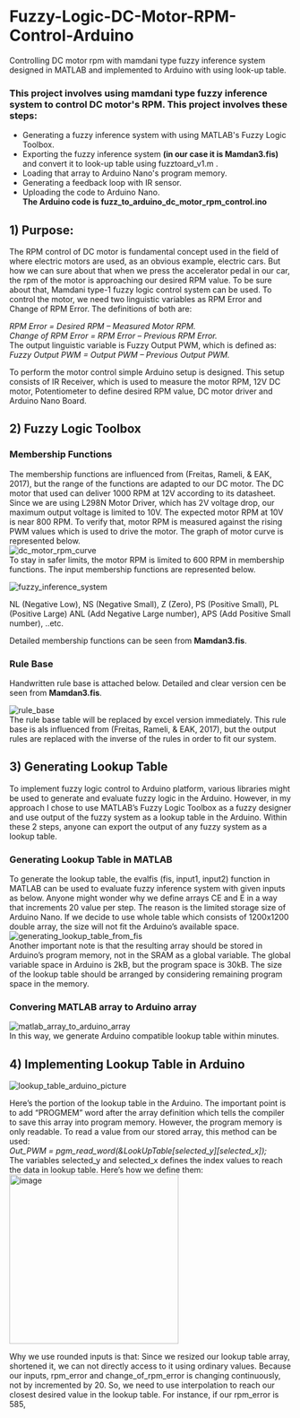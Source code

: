 # Fuzzy-Logic-DC-Motor-RPM-Control-Arduino
Controlling DC motor rpm with mamdani type fuzzy inference system designed in MATLAB and implemented to Arduino with using look-up table. 

### This project involves using mamdani type fuzzy inference system to control DC motor's RPM. This project involves these steps:
- Generating a fuzzy inference system  with using MATLAB's Fuzzy Logic Toolbox.  
- Exporting the fuzzy inference system **(in our case it is Mamdan3.fis)** and convert it to look-up table using fuzztoard_v1.m .  
- Loading that array to Arduino Nano's program memory.   
- Generating a feedback loop with IR sensor.   
- Uploading the code to Arduino Nano.   
**The Arduino code is fuzz_to_arduino_dc_motor_rpm_control.ino**  

## 1) Purpose: 
The RPM control of DC motor is fundamental concept used in the field of where electric 
motors are used, as an obvious example, electric cars. But how we can sure about that when we 
press the accelerator pedal in our car, the rpm of the motor is approaching our desired RPM 
value. To be sure about that, Mamdani type-1 fuzzy logic control system can be used. To control 
the motor, we need two linguistic variables as RPM Error and Change of RPM Error. The 
definitions of both are:   

*RPM Error = Desired RPM – Measured Motor RPM.*   
*Change of RPM Error = RPM Error – Previous RPM Error.*   
The output linguistic variable is Fuzzy Output PWM, which is defined as:   
*Fuzzy Output PWM = Output PWM – Previous Output PWM.*   

To perform the motor control simple Arduino setup is designed. This setup consists of 
IR Receiver, which is used to measure the motor RPM, 12V DC motor, Potentiometer to 
define desired RPM value, DC motor driver and Arduino Nano Board.   
## 2) Fuzzy Logic Toolbox  
### Membership Functions  
The membership functions are influenced from (Freitas, Rameli, & EAK, 2017), but the range of the functions are adapted to our DC motor. The DC motor that used can deliver 1000 RPM at 12V according to its datasheet. Since we are using L298N Motor Driver, which has 2V voltage drop, our maximum output voltage is limited to 10V. The expected motor RPM at 10V is near 800 RPM. To verify that, motor RPM is measured against the rising PWM values which is used to drive the motor. The graph of motor curve is represented below.  
![dc_motor_rpm_curve](https://github.com/user-attachments/assets/745c4c0c-b8f3-4b9c-9e21-5d5282885a9b)  
To stay in safer limits, the motor RPM is limited to 600 RPM in membership functions. The input membership functions are represented below.  

![fuzzy_inference_system](https://github.com/user-attachments/assets/416f2661-b2e0-465e-8298-496cb9a53bcb)  

NL (Negative Low), NS (Negative Small), Z (Zero), PS (Positive Small), PL (Positive Large) ANL (Add Negative Large number), APS (Add Positive Small number),  ..etc.  

Detailed membership functions can be seen from **Mamdan3.fis**.  
### Rule Base  
Handwritten rule base is attached below. Detailed and clear version cen be seen from **Mamdan3.fis**.  

![rule_base](https://github.com/user-attachments/assets/fcb73b08-e293-4508-acd0-22354664241f)  
The rule base table will be replaced by excel version immediately. This rule base is als influenced from (Freitas, Rameli, & EAK, 2017), but the output rules are replaced with the inverse of the rules in order to fit our system.  

## 3) Generating Lookup Table  

To implement fuzzy logic control to Arduino platform, various libraries might be used to generate and evaluate fuzzy logic in the Arduino. However, in my approach I chose to use MATLAB’s Fuzzy Logic Toolbox as a fuzzy designer and use output of the fuzzy system as a lookup table in the Arduino. Within these 2 steps, anyone can export the output of any fuzzy system as a lookup table.  
### Generating Lookup Table in MATLAB  
To generate the lookup table, the evalfis (fis, input1, input2) function in MATLAB can be used to evaluate fuzzy inference system with given inputs as below. Anyone might wonder why we define arrays CE and E in a way that increments 20 value per step. The reason is the limited storage size of Arduino Nano. If we decide to use whole table which consists of 1200x1200 double array, the size will not fit the Arduino’s available space.  
![generating_lookup_table_from_fis](https://github.com/user-attachments/assets/2bdabbfc-d81c-4f5d-b571-1f9387d0f2f4)  
Another important note is that the resulting array should be stored in Arduino’s program memory, not in the SRAM as a global variable. The global variable space in Arduino is 2kB, but the program space is 30kB. The size of the lookup table should be arranged by considering remaining program space in the memory.  
### Convering MATLAB array to Arduino array    
![matlab_array_to_arduino_array](https://github.com/user-attachments/assets/3d65a5bf-4844-42f1-a2d6-acccf7aaf2ea)  
In this way, we generate Arduino compatible lookup table within minutes.  

## 4) Implementing Lookup Table in Arduino  
![lookup_table_arduino_picture](https://github.com/user-attachments/assets/1943f40c-449c-4245-adfd-647c271344b5)  

Here’s the portion of the lookup table in the Arduino. The important point is to add “PROGMEM” 
word after the array definition which tells the compiler to save this array into program memory. 
However, the program memory is only readable. To read a value from our stored array, this method 
can be used:  
*Out_PWM = pgm_read_word(&LookUpTable[selected_y][selected_x]);*  
The variables selected_y and selected_x defines the index values to reach the data in lookup 
table. Here’s how we define them:  
<img width="302" alt="image" src="https://github.com/user-attachments/assets/82c52a0a-887a-43a5-b7e0-e68223b088f3">  

Why we use rounded inputs is that: Since we resized our lookup table array, shortened it, we can 
not directly access to it using ordinary values. Because our inputs, rpm_error and change_of_rpm_error is changing continuously, not by incremented by 20. So, we need to use 
interpolation to reach our closest desired value in the lookup table. For instance, if our 
rpm_error is 585,  




